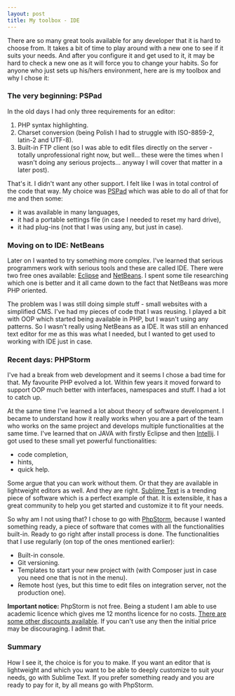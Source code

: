```yaml
---
layout: post
title: My toolbox - IDE
---
```

There are so many great tools available for any developer that it is hard to choose from. It takes a bit of time to play around with a new one to see if it suits your needs. And after you configure it and get used to it, it may be hard to check a new one as it will force you to change your habits. So for anyone who just sets up his/hers environment, here are is my toolbox and why I chose it:

### The very beginning: PSPad ###
In the old days I had only three requirements for an editor:
1. PHP syntax highlighting.
2. Charset conversion (being Polish I had to struggle with ISO-8859-2, latin-2 and UTF-8).
3. Built-in FTP client (so I was able to edit files directly on the server - totally unprofessional right now, but well... these were the times when I wasn't doing any serious projects... anyway I will cover that matter in a later post).

That's it. I didn't want any other support. I felt like I was in total control of the code that way. My choice was [PSPad](http://www.pspad.com/) which was able to do all of that for me and then some: 
* it was available in many languages, 
* it had a portable settings file (in case I needed to reset my hard drive),
* it had plug-ins (not that I was using any, but just in case).

### Moving on to IDE: NetBeans ###
Later on I wanted to try something more complex. I've learned that serious programmers work with serious tools and these are called IDE. There were two free ones available: [Eclipse](https://eclipse.org/downloads/) and [NetBeans](https://netbeans.org/downloads/). I spent some tile researching which one is better and it all came down to the fact that NetBeans was more PHP oriented.

The problem was I was still doing simple stuff - small websites with a simplified CMS. I've had my pieces of code that I was reusing. I played a bit with OOP which started being available in PHP, but I wasn't using any patterns. So I wasn't really using NetBeans as a IDE. It was still an enhanced text editor for me as this was what I needed, but I wanted to get used to working with IDE just in case.

### Recent days: PHPStorm ###
I've had a break from web development and it seems I chose a bad time for that. My favourite PHP evolved a lot. Within few years it moved forward to support OOP much better with interfaces, namespaces and stuff. I had a lot to catch up.

At the same time I've learned a lot about theory of software development. I became to understand how it really works when you are a part of the team who works on the same project and develops multiple functionalities at the same time. I've learned that on JAVA with firstly Eclipse and then [Intellij](https://www.jetbrains.com/idea/). I got used to these small yet powerful functionalities:
* code completion,
* hints,
* quick help.

Some argue that you can work without them. Or that they are available in lightweight editors as well. And they are right. [Sublime Text](https://www.sublimetext.com/) is a trending piece of software which is a perfect example of that. It is extensible, it has a great community to help you get started and customize it to fit your needs. 

So why am I not using that? I chose to go with [PhpStorm](https://www.jetbrains.com/phpstorm/), because I wanted something ready, a piece of software that comes with all the functionalities built-in. Ready to go right after install process is done. The functionalities that I use regularly (on top of the ones mentioned earlier):
* Built-in console.
* Git versioning.
* Templates to start your new project with (with Composer just in case you need one that is not in the menu).
* Remote host (yes, but this time to edit files on integration server, not the production one).

**Important notice:** PhpStorm is not free. Being a student I am able to use academic licence which gives me 12 months licence for no costs. [There are some other discounts available](https://www.jetbrains.com/phpstorm/buy/#edition=discounts). If you can't use any then the initial price may be discouraging. I admit that.

### Summary ###
How I see it, the choice is for you to make. If you want an editor that is lightweight and which you want to be able to deeply customize to suit your needs, go with Sublime Text. If you prefer something ready and you are ready to pay for it, by all means go with PhpStorm.
